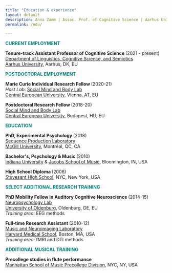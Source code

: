 ```yaml
---
title: "Education & experience"
layout: default
description: Anna Zamm | Assoc. Prof. of Cognitive Science | Aarhus University
permalink: /edu/

---
```

<p><strong><span style="color: #008080;">CURRENT EMPLOYMENT</span></strong></p>

<strong> Tenure-track Assistant Professor of Cognitive Science </strong>(2021 - present) <br/>
[Department of Linguistics, Cognitive Science, and Semiotics](https://cc.au.dk/en/about-the-school/departments/linguistics-cognitive-science-and-semiotics/)<br/>
[Aarhus University](https://international.au.dk/), Aarhus, DK, EU<br/>

<p><strong><span style="color: #008080;">POSTDOCTORAL EMPLOYMENT</span></strong></p>

<strong> Marie Curie Individual Research Fellow </strong>(2020-21) <br/>
<em>Host Lab</em>: [Social Mind and Body Lab](https://socialmind.ceu.edu/somby) <br/>
[Central European University](https://www.ceu.edu/vienna), Vienna, AT, EU<br/>


<strong> Postdoctoral Research Fellow </strong>(2018-20) <br/>
[Social Mind and Body Lab](https://socialmind.ceu.edu/somby) <br/>
[Central European University](https://www.ceu.edu/), Budapest, HU, EU <br/>

  
<p><strong><span style="color: #008080;">EDUCATION </span></strong></p>

<strong>PhD, Experimental Psychology </strong>(2018)<br />
[Sequence Production Laboratory](https://www.mcgill.ca/spl/)<br />
[McGill University](https://www.mcgill.ca/), Montréal, QC, CA<br />

<strong>Bachelor's, Psychology &amp; Music </strong>(2010)<br />
[Indiana University](https://psych.indiana.edu/) &amp; 
[Jacobs School of Music](https://music.indiana.edu/), Bloomington, IN, USA<br />

<strong>High School Diploma </strong>(2006)<br />
[Stuyesant High School](https://en.wikipedia.org/wiki/Stuyvesant_High_School), NYC, New York, USA<br />

<p><strong><span style="color: #008080;">SELECT ADDITIONAL RESEARCH TRAINING</span></strong></p>

<strong>PhD Mobility Fellow in Auditory Cognitive Neuroscience </strong>(2014-15)<br />
[Neuropsychology Lab](https://uol.de/neuropsychologie">https://uol.de/neuropsychologie)<br />
[University of Oldenburg](https://uol.de/en/), Oldenburg, DE, EU<br />
<em>Training area: </em>EEG methods<br />

<strong>Full-time Research Assistant </strong>(2010-12)<br />
[Music and Neuroimaging Laboratory](https://www.musicianbrain.com/#index">https://www.musicianbrain.com/#index)<br />
[Harvard Medical School](https://hms.harvard.edu/), Boston, MA, USA<br />
<em>Training area:</em> fMRI and DTI methods<br/>

<p><strong><span style="color: #008080;">ADDITIONAL MUSICAL TRAINING</span></strong></p>

<strong>Precollege studies in flute performance </strong><br />
[Manhattan School of Music Precollege Division](https://www.msmnyc.edu/programs/precollege/admissions/), NYC, NY, USA<br />

